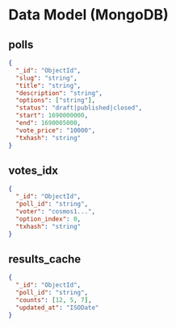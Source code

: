 
# Data Model (MongoDB)

## polls
```json
{
  "_id": "ObjectId",
  "slug": "string",
  "title": "string",
  "description": "string",
  "options": ["string"],
  "status": "draft|published|closed",
  "start": 1690000000,
  "end": 1690005000,
  "vote_price": "10000",
  "txhash": "string"
}
```

## votes_idx
```json
{
  "_id": "ObjectId",
  "poll_id": "string",
  "voter": "cosmos1...",
  "option_index": 0,
  "txhash": "string"
}
```

## results_cache
```json
{
  "_id": "ObjectId",
  "poll_id": "string",
  "counts": [12, 5, 7],
  "updated_at": "ISODate"
}
```
